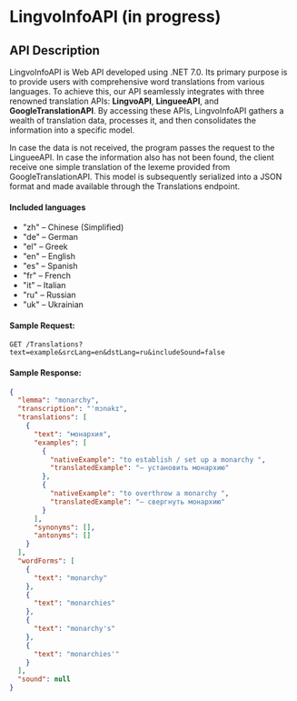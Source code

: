 # LingvoInfoAPI (in progress)
## API Description
LingvoInfoAPI is Web API developed using .NET 7.0. Its primary purpose is to provide users with comprehensive word translations from various languages. To achieve this, our API seamlessly integrates with three renowned translation APIs: **LingvoAPI**, **LingueeAPI**, and **GoogleTranslationAPI**. By accessing these APIs, LingvoInfoAPI gathers a wealth of translation data, processes it, and then consolidates the information into a specific model. 

In case the data is not received, the program passes the request to the LingueeAPI. In case the information also has not been found, the client receive one simple translation of the lexeme provided from GoogleTranslationAPI. This model is subsequently serialized into a JSON format and made available through the Translations endpoint.

#### Included languages
- "zh" – Chinese (Simplified)
- "de" – German
- "el" – Greek
- "en" – English
- "es" – Spanish
- "fr" – French
- "it" – Italian
- "ru" – Russian
- "uk" – Ukrainian

#### Sample Request:
```http
GET /Translations?text=example&srcLang=en&dstLang=ru&includeSound=false
```

#### Sample Response:
```json
{
  "lemma": "monarchy",
  "transcription": "'mɔnəkɪ",
  "translations": [
    {
      "text": "монархия",
      "examples": [
        {
          "nativeExample": "to establish / set up a monarchy ",
          "translatedExample": "— установить монархию"
        },
        {
          "nativeExample": "to overthrow a monarchy ",
          "translatedExample": "— свергнуть монархию"
        }
      ],
      "synonyms": [],
      "antonyms": []
    }
  ],
  "wordForms": [
    {
      "text": "monarchy"
    },
    {
      "text": "monarchies"
    },
    {
      "text": "monarchy's"
    },
    {
      "text": "monarchies'"
    }
  ],
  "sound": null
}
```
